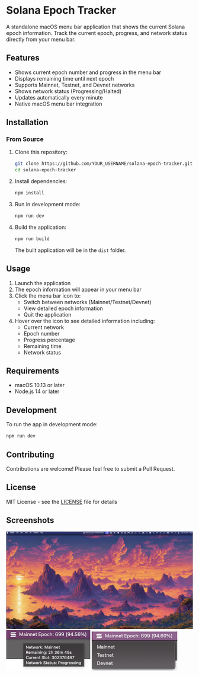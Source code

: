 # Solana Epoch Tracker

A standalone macOS menu bar application that shows the current Solana epoch information. Track the current epoch, progress, and network status directly from your menu bar.

## Features

- Shows current epoch number and progress in the menu bar
- Displays remaining time until next epoch
- Supports Mainnet, Testnet, and Devnet networks
- Shows network status (Progressing/Halted)
- Updates automatically every minute
- Native macOS menu bar integration

## Installation

### From Source
1. Clone this repository:
   ```bash
   git clone https://github.com/YOUR_USERNAME/solana-epoch-tracker.git
   cd solana-epoch-tracker
   ```

2. Install dependencies:
   ```bash
   npm install
   ```

3. Run in development mode:
   ```bash
   npm run dev
   ```

4. Build the application:
   ```bash
   npm run build
   ```
   The built application will be in the `dist` folder.

## Usage

1. Launch the application
2. The epoch information will appear in your menu bar
3. Click the menu bar icon to:
   - Switch between networks (Mainnet/Testnet/Devnet)
   - View detailed epoch information
   - Quit the application
4. Hover over the icon to see detailed information including:
   - Current network
   - Epoch number
   - Progress percentage
   - Remaining time
   - Network status

## Requirements

- macOS 10.13 or later
- Node.js 14 or later

## Development

To run the app in development mode:
```bash
npm run dev
```

## Contributing

Contributions are welcome! Please feel free to submit a Pull Request.

## License

MIT License - see the [LICENSE](LICENSE) file for details

## Screenshots

![Desktop](/metadata/Desktop.png)
![Menu Bar](/metadata/Menu-bar.png)
![Network Select](/metadata/Network-select.png)